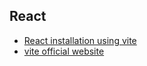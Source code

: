 ## React

- [React installation using vite](https://www.geeksforgeeks.org/how-to-setup-reactjs-with-vite/)
- [vite official website](https://vite.dev/guide/)
